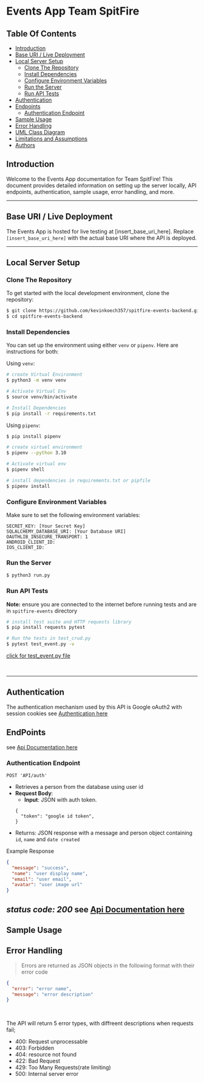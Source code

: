 # Events App Team SpitFire

## Table Of Contents

- [Introduction](#introduction)
- [Base URI / Live Deployment](#base-uri--live-deployment)
- [Local Server Setup](#local-server-setup)
  - [Clone The Repository](#clone-the-repository)
  - [Install Dependencies](#install-dependencies)
  - [Configure Environment Variables](#configure-environment-variables)
  - [Run the Server](#run-the-server)
  - [Run API Tests](#run-api-tests)
- [Authentication](#authentication)
- [Endpoints](#endpoints)
  - [Authentication Endpoint](#authentication-endpoint)
- [Sample Usage](#sample-usage)
- [Error Handling](#error-handling)
- [UML Class Diagram](#uml-class-diagram)
- [Limitations and Assumptions](#limitations-and-assumptions)
- [Authors](#authors)

## Introduction

Welcome to the Events App documentation for Team SpitFire! This document
provides detailed information on setting up the server locally, API endpoints,
authentication, sample usage, error handling, and more.

---

## Base URI / Live Deployment

The Events App is hosted for live testing at [insert_base_uri_here]. Replace
`[insert_base_uri_here]` with the actual base URI where the API is deployed.

---

## Local Server Setup

### Clone The Repository

To get started with the local development environment, clone the repository:

```bash
$ git clone https://github.com/kevinkoech357/spitfire-events-backend.git
$ cd spitfire-events-backend
```

### Install Dependencies

You can set up the environment using either `venv` or `pipenv`. Here are
instructions for both:

Using `venv`:

```bash
# create Virtual Environment
$ python3 -m venv venv

# Activate Virtual Env
$ source venv/bin/activate

# Install Dependencies
$ pip install -r requirements.txt
```

Using `pipenv`:

```bash
$ pip install pipenv

# create virtuel environment
$ pipenv --python 3.10

# Activate virtual env
$ pipenv shell

# install dependencies in requirements.txt or pipfile
$ pipenv install
```

### Configure Environment Variables

Make sure to set the following environment variables:

    SECRET_KEY: [Your Secret Key]
    SQLALCHEMY_DATABASE_URI: [Your Database URI]
    OAUTHLIB_INSECURE_TRANSPORT: 1
    ANDROID_CLIENT_ID: 
    IOS_CLIENT_ID:

### Run the Server

```bash
$ python3 run.py
```

### Run API Tests

**Note:** ensure you are connected to the internet before running tests and are
in `spitfire-events` directory

```bash
# install test suite and HTTP requests library
$ pip install requests pytest

# Run the tests in test_crud.py
$ pytest test_event.py -v
```

[click for test_event.py file](test_event.py)

<br>

---

## **Authentication**

The authentication mechanism used by this API is Google oAuth2 with session
cookies see [Authentication here](./API_DOCUMENTATION.md)

## **EndPoints**

see [Api Documentation here](./API_DOCUMENTATION.md)

### Authentication Endpoint

`POST 'API/auth'`

- Retrieves a person from the database using user id
- **Request Body**:
  - **Input**: JSON with auth token.
  ```
  {
    "token": "google id token",
  }
  ```
- Returns: JSON response with a message and person object containing `id`,
  `name` and `date created`

Example Response

```json
{
  "message": "success",
  "name": "user display name",
  "email": "user email",
  "avatar": "user image url"
}
```

## _status code: 200_ see [Api Documentation here](./API_DOCUMENTATION.md)

## Sample Usage

## **Error Handling**

> Errors are returned as JSON objects in the following format with their error
> code

```json
{
  "error": "error name",
  "message": "error description"
}
```

<br>

The API will return 5 error types, with diffreent descriptions when requests
fail;

- 400: Request unprocessable
- 403: Forbidden
- 404: resource not found
- 422: Bad Request
- 429: Too Many Requests(rate limiting)
- 500: Internal server error

<br>
